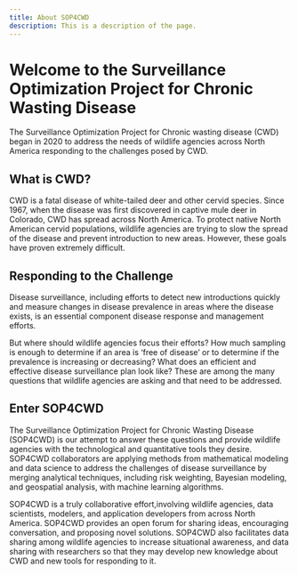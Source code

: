 ```yaml
---
title: About SOP4CWD
description: This is a description of the page.
---
```


# Welcome to the Surveillance Optimization Project for Chronic Wasting Disease

The Surveillance Optimization Project for Chronic wasting disease (CWD) began in 2020 to address the needs of wildlife agencies across North America responding to the challenges posed by CWD. 

## What is CWD? 

CWD is a fatal disease of white-tailed deer and other cervid species. Since 1967, when the disease was first discovered in captive mule deer in Colorado, CWD has spread across North America. To protect native North American cervid populations, wildlife agencies are trying to slow the spread of the disease and prevent introduction to new areas. However, these goals have proven extremely difficult.

## Responding to the Challenge

Disease surveillance, including efforts to detect new introductions quickly and measure changes in disease prevalence in areas where the disease exists, is an essential component disease response and management efforts. 

But where should wildlife agencies focus their efforts? How much sampling is enough to determine if an area is ‘free of disease’ or to determine if the prevalence is increasing or decreasing? What does an efficient and effective disease surveillance plan look like? These are among the many questions that wildlife agencies are asking and that need to be addressed.

## Enter SOP4CWD

The Surveillance Optimization Project for Chronic Wasting Disease (SOP4CWD) is our attempt to answer these questions and provide wildlife agencies with the technological and quantitative tools they desire. SOP4CWD collaborators are applying methods from mathematical modeling and data science to address the challenges of disease surveillance by merging analytical techniques, including risk weighting, Bayesian modeling, and geospatial analysis, with machine learning algorithms.

SOP4CWD is a truly collaborative effort,involving wildlife agencies, data scientists, modelers, and application developers from across North America. SOP4CWD provides an open forum for sharing ideas, encouraging conversation, and proposing novel solutions. SOP4CWD also facilitates data sharing among wildlife agencies to increase situational awareness, and data sharing with researchers so that they may develop new knowledge about CWD and new tools for responding to it.